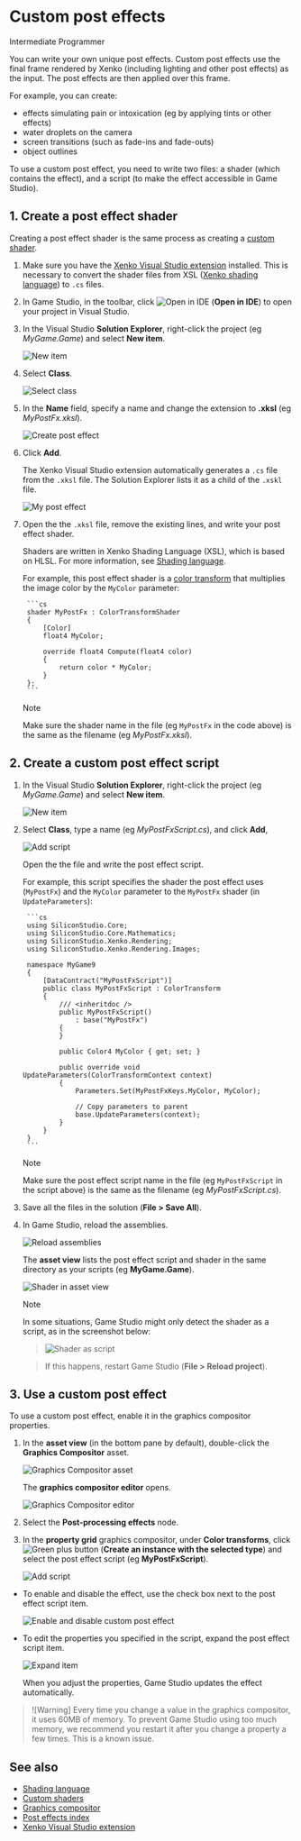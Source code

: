 # Custom post effects

<span class="label label-doc-level">Intermediate</span>
<span class="label label-doc-audience">Programmer</span>

You can write your own unique post effects. Custom post effects use the final frame rendered by Xenko (including lighting and other post effects) as the input. The post effects are then applied over this frame.

For example, you can create:

- effects simulating pain or intoxication (eg by applying tints or other effects)
- water droplets on the camera
- screen transitions (such as fade-ins and fade-outs)
- object outlines

To use a custom post effect, you need to write two files: a shader (which contains the effect), and a script (to make the effect accessible in Game Studio).

## 1. Create a post effect shader

Creating a post effect shader is the same process as creating a [custom shader](../effects-and-shaders/custom-shaders.md).

1. Make sure you have the [Xenko Visual Studio extension](../../get-started/visual-studio-extension.md) installed. This is necessary to convert the shader files from XSL ([Xenko shading language](index.md)) to `.cs` files.

2. In Game Studio, in the toolbar, click ![Open in IDE](../../get-started/media/launch-your-game-ide-icon.png) (**Open in IDE**) to open your project in Visual Studio.

3. In the Visual Studio **Solution Explorer**, right-click the project (eg *MyGame.Game*) and select **New item**.

    ![New item](../effects-and-shaders/media/new-item.png)

4. Select **Class**.

    ![Select class](../effects-and-shaders/media/select-class.png)

5. In the **Name** field, specify a name and change the extension to **.xksl** (eg *MyPostFx.xksl*).

    ![Create post effect](media/create-post-effect.png)

6. Click **Add**.

    The Xenko Visual Studio extension automatically generates a `.cs` file from the `.xksl` file. The Solution Explorer lists it as a child of the `.xskl` file.

    ![My post effect](media/my-post-effect.png)

7. Open the the `.xksl` file, remove the existing lines, and write your post effect shader.

    Shaders are written in Xenko Shading Language (XSL), which is based on HLSL. For more information, see [Shading language](index.md).

    For example, this post effect shader is a [color transform](index.md) that multiplies the image color by the `MyColor` parameter:

        ```cs
        shader MyPostFx : ColorTransformShader
        {
            [Color]
            float4 MyColor;

            override float4 Compute(float4 color)
            {
                return color * MyColor;
            }
        };
        ```
    >[!Note]
    >Make sure the shader name in the file (eg `MyPostFx` in the code above) is the same as the filename (eg *MyPostFx.xksl*).

## 2. Create a custom post effect script

1. In the Visual Studio **Solution Explorer**, right-click the project (eg *MyGame.Game*) and select **New item**.

    ![New item](../effects-and-shaders/media/new-item.png)

2. Select **Class**, type a name (eg *MyPostFxScript.cs*), and click **Add**,

    ![Add script](media/add-script.png)

    Open the the file and write the post effect script.

    For example, this script specifies the shader the post effect uses (`MyPostFx`) and the `MyColor` parameter to the `MyPostFx` shader (in `UpdateParameters`):

        ```cs
        using SiliconStudio.Core;
        using SiliconStudio.Core.Mathematics;
        using SiliconStudio.Xenko.Rendering;
        using SiliconStudio.Xenko.Rendering.Images;

        namespace MyGame9
        {
            [DataContract("MyPostFxScript")]
            public class MyPostFxScript : ColorTransform
            {
                /// <inheritdoc />
                public MyPostFxScript() 
                    : base("MyPostFx")
                {
                }

                public Color4 MyColor { get; set; }

                public override void UpdateParameters(ColorTransformContext context)
                {
                    Parameters.Set(MyPostFxKeys.MyColor, MyColor);

                    // Copy parameters to parent
                    base.UpdateParameters(context);
                }
            }
        }
        ```
    >[!Note]
    >Make sure the post effect script name in the file (eg `MyPostFxScript` in the script above) is the same as the filename (eg *MyPostFxScript.cs*).

3. Save all the files in the solution (**File > Save All**).

4. In Game Studio, reload the assemblies.

    ![Reload assemblies](../../particles/tutorials/media/reload-assemblies.png)

    The **asset view** lists the post effect script and shader in the same directory as your scripts (eg **MyGame.Game**).

    ![Shader in asset view](media/post-effect-shader.png)

    >[!Note]
    >In some situations, Game Studio might only detect the shader as a script, as in the screenshot below:

    >![Shader as script](media/broken-script-icon.png) 
    
    >If this happens, restart Game Studio (**File > Reload project**).

## 3. Use a custom post effect

To use a custom post effect, enable it in the graphics compositor properties.

1. In the **asset view** (in the bottom pane by default), double-click the **Graphics Compositor** asset.

    ![Graphics Compositor asset](../graphics-compositor/media/graphics-compositor-asset.png)

    The **graphics compositor editor** opens.

    ![Graphics Compositor editor](../graphics-compositor/media/graphics-compositor-editor.png)

2. Select the **Post-processing effects** node.

3. In the **property grid** graphics compositor, under **Color transforms**, click ![Green plus button](~/manual/game-studio/media/green-plus-icon.png) (**Create an instance with the selected type**) and select the post effect script (eg **MyPostFxScript**).

    ![Add script](media/add-script-in-properties.png)

* To enable and disable the effect, use the check box next to the post effect script item.

    ![Enable and disable custom post effect](media/enable-disable-custom-post-effect.png)

* To edit the properties you specified in the script, expand the post effect script item.

    ![Expand item](media/view-custom-post-fx-properties.png)

    When you adjust the properties, Game Studio updates the effect automatically.

>![Warning]
>Every time you change a value in the graphics compositor, it uses 60MB of memory. To prevent Game Studio using too much memory, we recommend you restart it after you change a property a few times. This is a known issue.

## See also

* [Shading language](../effects-and-shaders/index.md)
* [Custom shaders](../effects-and-shaders/custom-shaders.md)
* [Graphics compositor](../graphics-compositor/index.md)
* [Post effects index](index.md)
* [Xenko Visual Studio extension](../../get-started/visual-studio-extension.md)